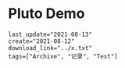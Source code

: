 # Pluto Demo

```@blog_meta
last_update="2021-08-13"
create="2021-08-12"
download_link="../x.txt"
tags=["Archive", "记录", "Test"]
```

```@inline ../x.html
```

```@comment
```
